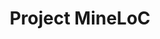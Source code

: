 ---
title: "Project MineLoC"
excerpt: ""
collection: projects
permalink: /projects/labonachip
breadcrumb: true
share: true
classes: wide
read_time: false
header:
  teaser: /assets/images/mineloc_teaser.png
redirect_to:
  - https://engiecat.github.io/experiences/labonachip
---